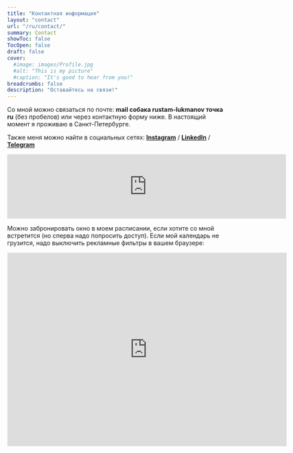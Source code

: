 ```yaml
---
title: "Контактная информация"
layout: "contact"
url: "/ru/contact/"
summary: Contact
showToc: false
TocOpen: false
draft: false
cover:
  #image: images/Profile.jpg
  #alt: "This is my picture"
  #caption: "It's good to hear from you!"
breadcrumbs: false
description: "Оставайтесь на связи!"
---
```


<p>   </p>
Со мной можно связаться по почте: <b>mail собака rustam-lukmanov точка ru</b> (без пробелов)
или через контактную форму ниже.
В настоящий момент я проживаю в Санкт-Петербурге.

Также меня можно найти в социальных сетях: [**Instagram**](https://www.instagram.com/lukmanovr/) / [**LinkedIn**](https://www.linkedin.com/in/rustam-lukmanov-604695100/) / [**Telegram**](https://t.me/lukmanovr)

<script src="https://yastatic.net/s3/frontend/forms/_/embed.js"></script><iframe src="https://forms.yandex.ru/cloud/628df2c43715d79a57477249/?iframe=1" frameborder="0" name="ya-form-628df2c43715d79a57477249" width="650"></iframe>

<br>  
<p></p>

Можно забронировать окно в моем расписании, если хотите со мной встретится (но сперва надо попросить доступ). Если мой календарь не грузится, надо выключить рекламные фильтры в вашем браузере:

<iframe src="https://calendar.yandex.com/embed/week?&layer_ids=18640352&tz_id=Europe/Moscow&layer_names=Calendar" width="650" height="450" frameborder="0" style="border: 1px solid #eee"></iframe>
